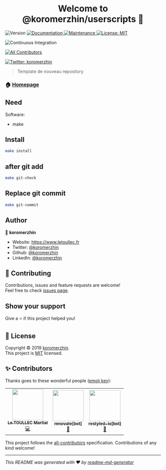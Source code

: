 <h1 align="center">Welcome to @koromerzhin/userscripts 👋</h1>
<p>
  <img alt="Version" src="https://img.shields.io/badge/version-1.0.0-blue.svg?cacheSeconds=2592000" />
  <a href="https://github.com/koromerzhin/userscripts#readme">
    <img alt="Documentation" src="https://img.shields.io/badge/documentation-yes-brightgreen.svg" target="_blank" />
  </a>
  <a href="https://github.com/koromerzhin/userscripts/graphs/commit-activity">
    <img alt="Maintenance" src="https://img.shields.io/badge/Maintained%3F-yes-green.svg" target="_blank" />
  </a>
  <a href="https://github.com/koromerzhin/userscripts/blob/master/LICENSE">
    <img alt="License: MIT" src="https://img.shields.io/badge/License-MIT-yellow.svg" target="_blank" />
  </a>
  
  ![Continuous Integration](https://github.com/koromerzhin/userscripts/workflows/Continuous%20Integration/badge.svg?branch=main)
  
  <!-- ALL-CONTRIBUTORS-BADGE:START - Do not remove or modify this section -->
<a href="#-contributors"><img src="https://img.shields.io/badge/all_contributors-3-orange.svg?style=flat-square" alt="All Contributors" /></a>
<!-- ALL-CONTRIBUTORS-BADGE:END -->
  <a href="https://twitter.com/koromerzhin">
    <img alt="Twitter: koromerzhin" src="https://img.shields.io/twitter/follow/koromerzhin.svg?style=social" target="_blank" />
  </a>

</p>

> Template de nouveau repository

### 🏠 [Homepage](https://github.com/koromerzhin/userscripts#readme)

## Need

Software:

- make

## Install

```sh
make install
```

## after git add

```sh
make git-check
```

## Replace git commit

```sh
make git-commit
```

## Author

👤 **koromerzhin**

- Website: https://www.letoullec.fr
- Twitter: [@koromerzhin](https://twitter.com/koromerzhin)
- Github: [@koromerzhin](https://github.com/koromerzhin)
- LinkedIn: [@koromerzhin](https://linkedin.com/in/koromerzhin)

## 🤝 Contributing

Contributions, issues and feature requests are welcome!<br />Feel free to check
[issues page](https://github.com/koromerzhin/userscripts/issues).

## Show your support

Give a ⭐️ if this project helped you!

## 📝 License

Copyright © 2019 [koromerzhin](https://github.com/koromerzhin).<br /> This
project is
[MIT](https://github.com/koromerzhin/userscripts/blob/master/LICENSE)
licensed.

## ✨ Contributors

Thanks goes to these wonderful people
([emoji key](https://allcontributors.org/docs/en/emoji-key)):

<!-- ALL-CONTRIBUTORS-LIST:START - Do not remove or modify this section -->
<!-- prettier-ignore-start -->
<!-- markdownlint-disable -->
<table>
  <tr>
    <td align="center"><a href="https://github.com/koromerzhin"><img src="https://avatars0.githubusercontent.com/u/308012?v=4?s=100" width="100px;" alt=""/><br /><sub><b>Le TOULLEC Martial</b></sub></a><br /><a href="https://github.com/koromerzhin/userscripts/commits?author=koromerzhin" title="Code">💻</a></td>
    <td align="center"><a href="https://github.com/apps/renovate"><img src="https://avatars1.githubusercontent.com/in/2740?v=4?s=100" width="100px;" alt=""/><br /><sub><b>renovate[bot]</b></sub></a><br /><a href="#tool-renovate[bot]" title="Tools">🔧</a></td>
    <td align="center"><a href="https://github.com/apps/restyled-io"><img src="https://avatars0.githubusercontent.com/in/5851?v=4?s=100" width="100px;" alt=""/><br /><sub><b>restyled-io[bot]</b></sub></a><br /><a href="#tool-restyled-io[bot]" title="Tools">🔧</a></td>
  </tr>
</table>

<!-- markdownlint-restore -->
<!-- prettier-ignore-end -->

<!-- ALL-CONTRIBUTORS-LIST:END -->

This project follows the
[all-contributors](https://github.com/all-contributors/all-contributors)
specification. Contributions of any kind welcome!

---

_This README was generated with ❤️ by
[readme-md-generator](https://github.com/kefranabg/readme-md-generator)_

